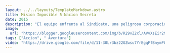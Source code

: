 ```yaml
---
layout: ../../layouts/TemplateMarkdown.astro
title: Mision Imposible 5 Nacion Secreta
date: 2015
description: "El equipo enfrenta al Sindicato, una peligrosa corporación de agentes especiales muy preparados, y dispuestos a todo para establecer un nuevo orden mundial. Ethan regresa a la acción, acompañado de la enigmática agente doble británica Ilsa Faust, de quien no sabe con seguridad si colabora sinceramente con él, o está trabajando de forma oculta para el Sindicato."
image:
  url: "https://blogger.googleusercontent.com/img/b/R29vZ2xl/AVvXsEir2MPipzk-Mf1aoHwcoT0WfV-Tmc9CxTeKex2xIXtOa1NEBrif7vUwK1uBmtanHEqC-3QMhyjvF0f_WRG2GQ-7s0cu1N-JrIltN_vRIqHdwfVJuK_PMXW95Oz775gZDbpqW-dKJtAr89GR/s320/images+%25281%2529.jpg"
tags: ["Accion", " Aventura"]
video: "https://drive.google.com/file/d/11-30Lr3bz22GZwsu7YrEgqFfBnymPbzQ/preview"
---
```

